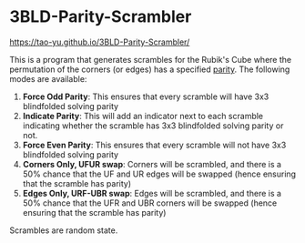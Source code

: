 # 3BLD-Parity-Scrambler

https://tao-yu.github.io/3BLD-Parity-Scrambler/

This is a program that generates scrambles for the Rubik's Cube where the permutation of the corners (or edges) has a specified [parity](https://en.wikipedia.org/wiki/Parity_of_a_permutation). The following modes are available:

1. **Force Odd Parity**: This ensures that every scramble will have 3x3 blindfolded solving parity
2. **Indicate Parity**: This will add an indicator next to each scramble indicating whether the scramble has 3x3 blindfolded solving parity or not.
3. **Force Even Parity**: This ensures that every scramble will not have 3x3 blindfolded solving parity
4. **Corners Only, UFUR swap**: Corners will be scrambled, and there is a 50% chance that the UF and UR edges will be swapped (hence ensuring that the scramble has parity)
5. **Edges Only, URF-UBR swap**: Edges will be scrambled, and there is a 50% chance that the UFR and UBR corners will be swapped (hence ensuring that the scramble has parity)

Scrambles are random state.
